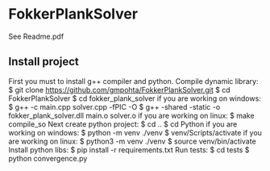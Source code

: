 # FokkerPlankSolver

See Readme.pdf

## Install project
First you must to install g++ compiler and python. 
Compile dynamic library:
$ git clone https://github.com/gmpohta/FokkerPlankSolver.git
$ cd FokkerPlankSolver
$ cd fokker_plank_solver
if you are working on windows:
$ g++ -c main.cpp solver.cpp -fPIC -O
$	g++ -shared -static -o fokker_plank_solver.dll main.o solver.o
if you are working on linux:
$ make compile_so
Next create python project:
$ cd ..
$ cd Python
if you are working on windows:
$ python -m venv ./venv
$ venv/Scripts/activate
if you are working on linux:
$ python3 -m venv ./venv
$ source venv/bin/activate
Install python libs:
$ pip install -r requirements.txt
Run tests:
$ cd tests
$ python convergence.py
